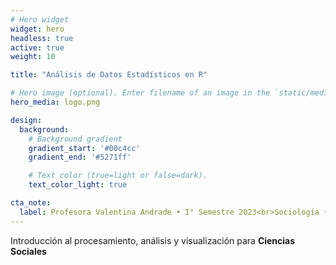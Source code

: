 ```yaml
---
# Hero widget
widget: hero
headless: true
active: true
weight: 10

title: "Análisis de Datos Estadísticos en R"

# Hero image (optional). Enter filename of an image in the `static/media/` folder.
hero_media: logo.png

design:
  background:
    # Background gradient
    gradient_start: '#00c4cc'
    gradient_end: '#5271ff'

    # Text color (true=light or false=dark).
    text_color_light: true

cta_note:
  label: Profesora Valentina Andrade • I° Semestre 2023<br>Sociología • Universidad Alberto Hurtado
---
```


Introducción al procesamiento, análisis y visualización para **Ciencias Sociales**
